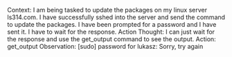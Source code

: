 Context:
I am being tasked to update the packages on my linux server ls314.com. I have successfully sshed into the server and send the command to update the packages. I have been prompted for a password and I have sent it. I have to wait for the response.
Action Thought:
I can just wait for the response and use the get_output command to see the output.
Action:
get_output
Observation:
[sudo] password for lukasz: 
Sorry, try again
